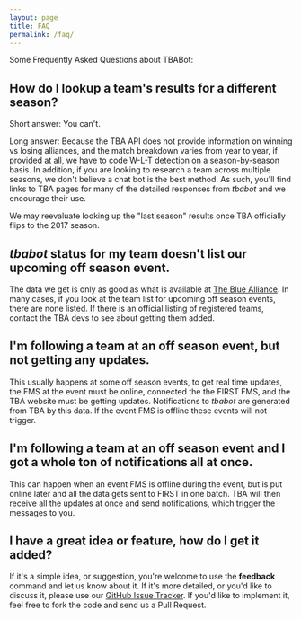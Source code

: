 ```yaml
---
layout: page
title: FAQ
permalink: /faq/
---
```


Some Frequently Asked Questions about TBABot:

## How do I lookup a team's results for a different season? ##

Short answer: You can't. 

Long answer: Because the TBA API does not provide information on winning vs losing alliances, and the match breakdown
varies from year to year, if provided at all, we have to code W-L-T detection on a season-by-season basis. In addition,
if you are looking to research a team across multiple seasons, we don't believe a chat bot is the best method. As such,
you'll find links to TBA pages for many of the detailed responses from _tbabot_ and we encourage their use.
   
We may reevaluate looking up the "last season" results once TBA officially flips to the 2017 season.

## _tbabot_ __status__ for my team doesn't list our upcoming off season event. ##

The data we get is only as good as what is available at [The Blue Alliance](https://www.thebluealliance.com). In
many cases, if you look at the team list for upcoming off season events, there are none listed. If there is an
official listing of registered teams, contact the TBA devs to see about getting them added.

## I'm following a team at an off season event, but not getting any updates. ##

This usually happens at some off season events, to get real time updates, the FMS at the event must be online,
connected the the FIRST FMS, and the TBA website must be getting updates. Notifications to _tbabot_ are
generated from TBA by this data. If the event FMS is offline these events will not trigger.

## I'm following a team at an off season event and I got a whole ton of notifications all at once. ##

This can happen when an event FMS is offline during the event, but is put online later and all the data gets
sent to FIRST in one batch. TBA will then receive all the updates at once and send notifications, which
trigger the messages to you.

## I have a great idea or feature, how do I get it added? ##

If it's a simple idea, or suggestion, you're welcome to use the __feedback__ command and let us know about it. If it's
more detailed, or you'd like to discuss it, please use our
[GitHub Issue Tracker](https://github.com/FRC5881/TBASlackBot/issues). If you'd like to implement it, feel free to
fork the code and send us a Pull Request.
